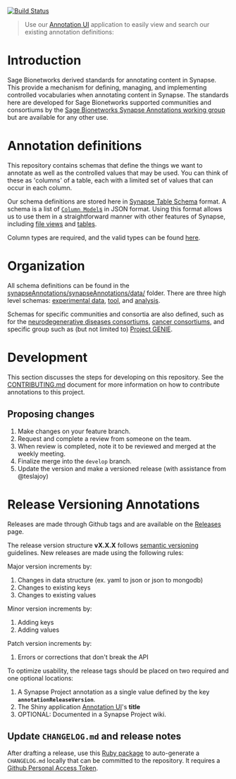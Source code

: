 [![Build Status](https://travis-ci.org/Sage-Bionetworks/synapseAnnotations.svg?branch=master)](https://travis-ci.org/Sage-Bionetworks/synapseAnnotations)

> Use our [Annotation UI](https://shiny.synapse.org/users/nsanati/annotationUI/) application to easily view and search our existing annotation definitions:
>

# Introduction

Sage Bionetworks derived standards for annotating content in Synapse. This provide a mechanism for defining, managing, and implementing controlled vocabularies when annotating content in Synapse. The standards here are developed for Sage Bionetworks supported communities and consortiums by the [Sage Bionetworks Synapse Annotations working group](https://www.synapse.org/annotation) but are available for any other use.

# Annotation definitions

This repository contains schemas that define the things we want to annotate as well as the controlled values that may be used. You can think of these as 'columns' of a table, each with a limited set of values that can occur in each column.

Our schema definitions are stored here in [Synapse Table Schema](http://docs.synapse.org/articles/tables.html) format. A schema is a list of [`Column Model`s](http://docs.synapse.org/rest/org/sagebionetworks/repo/model/table/ColumnModel.html) in JSON format. Using this format allows us to use them in a straightforward manner with other features of Synapse, including [file views](http://docs.synapse.org/articles/fileviews.html) and [tables](http://docs.synapse.org/articles/tables.html).

Column types are required, and the valid types can be found [here](http://docs.synapse.org/rest/org/sagebionetworks/repo/model/table/ColumnType.html).

# Organization

All schema definitions can be found in the [synapseAnnotations/synapseAnnotations/data/](synapseAnnotations/synapseAnnotations/data/) folder. There are three high level schemas: [experimental data](synapseAnnotations/synapseAnnotations/data/experimentalData.json), [tool](synapseAnnotations/synapseAnnotations/data/tool.json), and [analysis](synapseAnnotations/synapseAnnotations/data/analysis.json).

Schemas for specific communities and consortia are also defined, such as for the [neurodegenerative diseases consortiums](synapseAnnotations/data/neuro.json), [cancer consortiums](synapseAnnotations/data/cancer.json), and specific group such as (but not limited to) [Project GENIE](synapseAnnotations/data/genie.json).

# Development

This section discusses the steps for developing on this repository. See the [CONTRIBUTING.md](CONTRIBUTING.md) document for more information on how to contribute annotations to this project.

## Proposing changes

1. Make changes on your feature branch.
1. Request and complete a review from someone on the team.
1. When review is completed, note it to be reviewed and merged at the weekly meeting.
1. Finalize merge into the `develop` branch.
1. Update the version and make a versioned release (with assistance from @teslajoy)

# Release Versioning Annotations
Releases are made through Github tags and are available on the [Releases](https://github.com/Sage-Bionetworks/synapseAnnotations/releases) page.

The release version structure **vX.X.X** follows [semantic versioning](http://semver.org/) guidelines. New releases are made using the following rules:

Major version increments by:
1. Changes in data structure (ex. yaml to json or json to mongodb)
2. Changes to existing keys
3. Changes to existing values

Minor version increments by:
1. Adding keys
2. Adding values

Patch version increments by:
1. Errors or corrections that don't break the API

To optimize usability, the release tags should be placed on two required and one optional locations:
1. A Synapse Project annotation as a single value defined by the key **`annotationReleaseVersion`**.
2. The Shiny application [Annotation UI](https://github.com/Sage-Bionetworks/annotationUI)'s **title**
3. OPTIONAL: Documented in a Synapse Project wiki.

## Update `CHANGELOG.md` and release notes

After drafting a release, use this [Ruby package](https://github.com/skywinder/github-changelog-generator) to auto-generate a `CHANGELOG.md` locally that can be committed to the repository. It requires a [Github Personal Access Token](https://github.com/settings/tokens).

```
